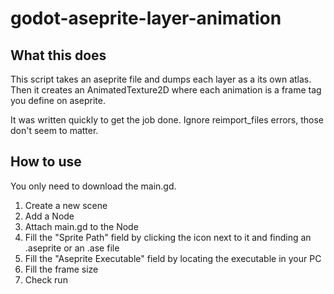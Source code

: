 # godot-aseprite-layer-animation


## What this does

This script takes an aseprite file and dumps each layer as a its own atlas. Then it creates an AnimatedTexture2D where each animation is a frame tag you define on aseprite.

It was written quickly to get the job done. Ignore reimport_files errors, those don't seem to matter.

## How to use

You only need to download the main.gd.
1. Create a new scene
2. Add a Node
3. Attach main.gd to the Node
4. Fill the "Sprite Path" field by clicking the icon next to it and finding an .aseprite or an .ase file
5. Fill the "Aseprite Executable" field by locating the executable in your PC
6. Fill the frame size
7. Check run


